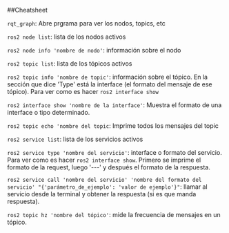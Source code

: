 ##Cheatsheet

```rqt_graph```: Abre prgrama para ver los nodos, topics, etc

```ros2 node list```: lista de los nodos activos

```ros2 node info 'nombre de nodo'```: información sobre el nodo

```ros2 topic list```: lista de los tópicos activos

```ros2 topic info 'nombre de topic'```: información sobre el tópico. En la sección que dice 'Type' está la interface (el formato del mensaje de ese tópico). Para ver como es hacer ```ros2 interface show```

```ros2 interface show 'nombre de la interface'```: Muestra el formato de una interface o tipo determinado.

```ros2 topic echo 'nombre del topic```: Imprime todos los mensajes del topic

```ros2 service list```: lista de los servicios activos

```ros2 service type 'nombre del servicio'```: interface o formato del servicio. Para ver como es hacer ```ros2 interface show```. Primero se imprime el formato de la request, luego '---' y después el formato de la respuesta.

```ros2 service call 'nombre del servicio' 'nombre del formato del servicio' "{'parámetro_de_ejemplo': 'valor de ejemplo'}"```: llamar al servicio desde la terminal y obtener la respuesta (si es que manda respuesta).

```ros2 topic hz 'nombre del tópico'```: mide la frecuencia de mensajes en un tópico.
